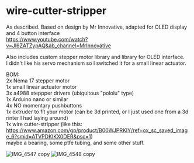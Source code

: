 
# wire-cutter-stripper
As described. Based on design by Mr Innovative, adapted for OLED display and 4 button interface<br>
https://www.youtube.com/watch?v=Jl6ZATZypAQ&ab_channel=MrInnovative<br>

Also includes custom stepper motor library and library for OLED interface.<br>
I didn't like his servo mechanism so I switched it for a small linear actuator.<br>

BOM:<br>
2x Nema 17 stepper motor<br>
1x small linear actuator motor<br>
3x a4988 steppper drivers (ubiquitous "pololu" type)<br>
1x Arduino nano or similar<br>
4x NO momentary pushbuttons<br>
1x extruder to fit your motor (can be 3d printed, or I just used one from a 3d rinter I had laying around)<br>
1x wire cutter-stripper (like this: https://www.amazon.com/gp/product/B00WJPRKIY/ref=ox_sc_saved_image_6?smid=ATVPDKIKX0DER&psc=1)<br>
maybe a bearing, some ptfe tubing, and some other stuff.<br>

![IMG_4547 copy](https://user-images.githubusercontent.com/86013349/133288497-aca8a4e7-3935-4a24-b837-c117f2205bbf.jpg)
![IMG_4548 copy](https://user-images.githubusercontent.com/86013349/133288506-ad512ce9-f4ab-4004-b072-a569eb796242.jpg)
